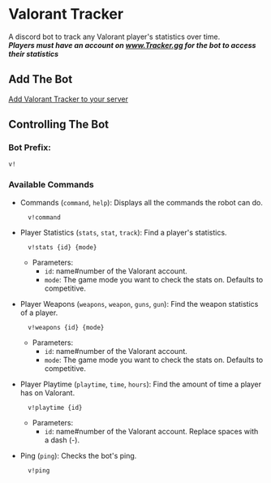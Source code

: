 # Valorant Tracker
A discord bot to track any Valorant player's statistics over time.
<br>
***Players must have an account on www.Tracker.gg for the bot to access their statistics***

## Add The Bot
[Add Valorant Tracker to your server](https://discord.com/api/oauth2/authorize?client_id=854765196550995979&permissions=116736&scope=bot)

## Controlling The Bot

### Bot Prefix:
    v!

### Available Commands
- Commands (`command`, `help`): Displays all the commands the robot can do.
  
        v!command
- Player Statistics (`stats`, `stat`, `track`): Find a player's statistics.

        v!stats {id} {mode}
  * Parameters:
    * `id`: name#number of the Valorant account.
    * `mode`: The game mode you want to check the stats on. Defaults to competitive.


- Player Weapons (`weapons`, `weapon`, `guns`, `gun`): Find the weapon statistics of a player.

        v!weapons {id} {mode}
  * Parameters:
    * `id`: name#number of the Valorant account.
    * `mode`: The game mode you want to check the stats on. Defaults to competitive.
- Player Playtime (`playtime`, `time`, `hours`): Find the amount of time a player has on Valorant.
  
        v!playtime {id}
  * Parameters:
    * `id`: name#number of the Valorant account. Replace spaces with a dash (-).
- Ping (`ping`): Checks the bot's ping.
  
        v!ping

